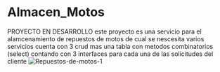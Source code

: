 # Almacen_Motos
PROYECTO EN DESARROLLO 
este proyecto es una servicio para el alamcenamiento de repuestos de motos de cual se nescesita varios servicios cuenta con 
3 crud mas una tabla con metodos combinatorios (select)
contando con 3 interfaces para cada una de las solicitudes del cliente ![Repuestos-de-motos-1](https://github.com/user-attachments/assets/f540448c-a04e-409d-be79-8e055bf675fb)
